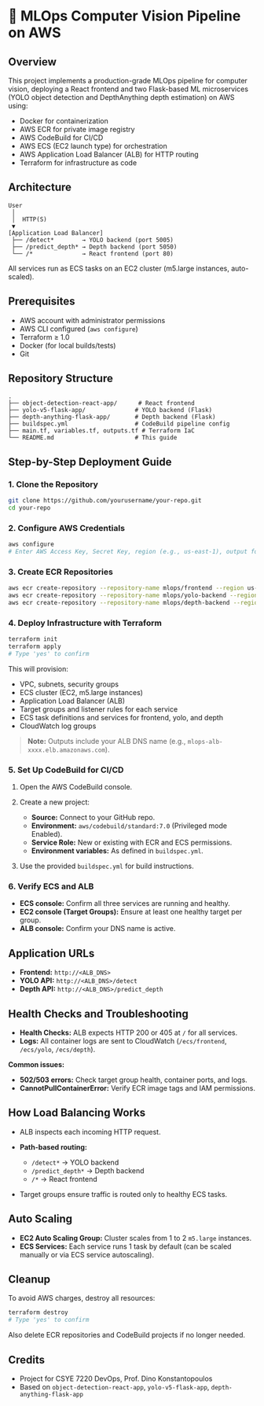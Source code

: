 # 🚦 MLOps Computer Vision Pipeline on AWS

## Overview

This project implements a production-grade MLOps pipeline for computer vision, deploying a React frontend and two Flask-based ML microservices (YOLO object detection and DepthAnything depth estimation) on AWS using:

* Docker for containerization
* AWS ECR for private image registry
* AWS CodeBuild for CI/CD
* AWS ECS (EC2 launch type) for orchestration
* AWS Application Load Balancer (ALB) for HTTP routing
* Terraform for infrastructure as code

## Architecture

```
User
 │
 │  HTTP(S)
 ▼
[Application Load Balancer]
 ├── /detect*        → YOLO backend (port 5005)
 ├── /predict_depth* → Depth backend (port 5050)
 └── /*              → React frontend (port 80)
```

All services run as ECS tasks on an EC2 cluster (m5.large instances, auto-scaled).

## Prerequisites

* AWS account with administrator permissions
* AWS CLI configured (`aws configure`)
* Terraform ≥ 1.0
* Docker (for local builds/tests)
* Git

## Repository Structure

```
.
├── object-detection-react-app/      # React frontend
├── yolo-v5-flask-app/              # YOLO backend (Flask)
├── depth-anything-flask-app/       # Depth backend (Flask)
├── buildspec.yml                   # CodeBuild pipeline config
├── main.tf, variables.tf, outputs.tf # Terraform IaC
└── README.md                       # This guide
```

## Step-by-Step Deployment Guide

### 1. Clone the Repository

```bash
git clone https://github.com/yourusername/your-repo.git
cd your-repo
```

### 2. Configure AWS Credentials

```bash
aws configure
# Enter AWS Access Key, Secret Key, region (e.g., us-east-1), output format
```

### 3. Create ECR Repositories

```bash
aws ecr create-repository --repository-name mlops/frontend --region us-east-1
aws ecr create-repository --repository-name mlops/yolo-backend --region us-east-1
aws ecr create-repository --repository-name mlops/depth-backend --region us-east-1
```

### 4. Deploy Infrastructure with Terraform

```bash
terraform init
terraform apply
# Type 'yes' to confirm
```

This will provision:

* VPC, subnets, security groups
* ECS cluster (EC2, m5.large instances)
* Application Load Balancer (ALB)
* Target groups and listener rules for each service
* ECS task definitions and services for frontend, yolo, and depth
* CloudWatch log groups

> **Note:** Outputs include your ALB DNS name (e.g., `mlops-alb-xxxx.elb.amazonaws.com`).

### 5. Set Up CodeBuild for CI/CD

1. Open the AWS CodeBuild console.
2. Create a new project:

   * **Source:** Connect to your GitHub repo.
   * **Environment:** `aws/codebuild/standard:7.0` (Privileged mode Enabled).
   * **Service Role:** New or existing with ECR and ECS permissions.
   * **Environment variables:** As defined in `buildspec.yml`.
3. Use the provided `buildspec.yml` for build instructions.


### 6. Verify ECS and ALB

* **ECS console:** Confirm all three services are running and healthy.
* **EC2 console (Target Groups):** Ensure at least one healthy target per group.
* **ALB console:** Confirm your DNS name is active.

## Application URLs

* **Frontend:** `http://<ALB_DNS>`
* **YOLO API:** `http://<ALB_DNS>/detect`
* **Depth API:** `http://<ALB_DNS>/predict_depth`

## Health Checks and Troubleshooting

* **Health Checks:** ALB expects HTTP 200 or 405 at `/` for all services.
* **Logs:** All container logs are sent to CloudWatch (`/ecs/frontend`, `/ecs/yolo`, `/ecs/depth`).

**Common issues:**

* **502/503 errors:** Check target group health, container ports, and logs.
* **CannotPullContainerError:** Verify ECR image tags and IAM permissions.

## How Load Balancing Works

* ALB inspects each incoming HTTP request.
* **Path-based routing:**

  * `/detect*` → YOLO backend
  * `/predict_depth*` → Depth backend
  * `/*` → React frontend
* Target groups ensure traffic is routed only to healthy ECS tasks.

## Auto Scaling

* **EC2 Auto Scaling Group:** Cluster scales from 1 to 2 `m5.large` instances.
* **ECS Services:** Each service runs 1 task by default (can be scaled manually or via ECS service autoscaling).

## Cleanup

To avoid AWS charges, destroy all resources:

```bash
terraform destroy
# Type 'yes' to confirm
```

Also delete ECR repositories and CodeBuild projects if no longer needed.

## Credits

* Project for CSYE 7220 DevOps, Prof. Dino Konstantopoulos
* Based on `object-detection-react-app`, `yolo-v5-flask-app`, `depth-anything-flask-app`


